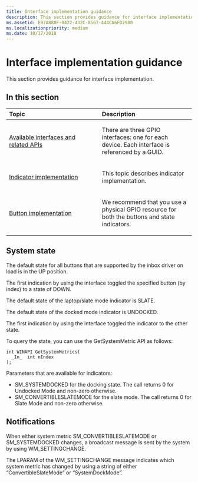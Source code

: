```yaml
---
title: Interface implementation guidance
description: This section provides guidance for interface implementation.
ms.assetid: E97A880F-0422-432C-8567-444CA6FD2980
ms.localizationpriority: medium
ms.date: 10/17/2018
---
```


# Interface implementation guidance


This section provides guidance for interface implementation.

## <span id="in_this_section"></span>In this section


<table>
<colgroup>
<col width="50%" />
<col width="50%" />
</colgroup>
<thead>
<tr class="header">
<th align="left">Topic</th>
<th align="left">Description</th>
</tr>
</thead>
<tbody>
<tr class="odd">
<td align="left"><p><a href="available-interfaces-and-related-apis.md" data-raw-source="[Available interfaces and related APIs](available-interfaces-and-related-apis.md)">Available interfaces and related APIs</a></p></td>
<td align="left"><p>There are three GPIO interfaces: one for each device. Each interface is referenced by a GUID.</p></td>
</tr>
<tr class="even">
<td align="left"><p><a href="indicator-implementation.md" data-raw-source="[Indicator implementation](indicator-implementation.md)">Indicator implementation</a></p></td>
<td align="left"><p>This topic describes indicator implementation.</p></td>
</tr>
<tr class="odd">
<td align="left"><p><a href="button-implementation.md" data-raw-source="[Button implementation](button-implementation.md)">Button implementation</a></p></td>
<td align="left"><p>We recommend that you use a physical GPIO resource for both the buttons and state indicators.</p></td>
</tr>
</tbody>
</table>

 

## <span id="System_state"></span><span id="system_state"></span><span id="SYSTEM_STATE"></span>System state


The default state for all buttons that are supported by the inbox driver on load is in the UP position.

The first indication by using the interface toggled the specified button (by index) to a state of DOWN.

The default state of the laptop/slate mode indicator is SLATE.

The default state of the docked mode indicator is UNDOCKED.

The first indication by using the interface toggled the indicator to the other state.

To query the state, you can use the GetSystemMetric API as follows:

``` syntax
int WINAPI GetSystemMetrics(
  _In_  int nIndex
);
```

Parameters that are available for indicators:

-   SM\_SYSTEMDOCKED for the docking state. The call returns 0 for Undocked Mode and non-zero otherwise.
-   SM\_CONVERTIBLESLATEMODE for the slate mode. The call returns 0 for Slate Mode and non-zero otherwise.

## <span id="Notifications"></span><span id="notifications"></span><span id="NOTIFICATIONS"></span>Notifications


When either system metric SM\_CONVERTIBLESLATEMODE or SM\_SYSTEMDOCKED changes, a broadcast message is sent by the system by using WM\_SETTINGCHANGE.

The LPARAM of the WM\_SETTINGCHANGE message indicates which system metric has changed by using a string of either “ConvertibleSlateMode” or “SystemDockMode”.

 

 





